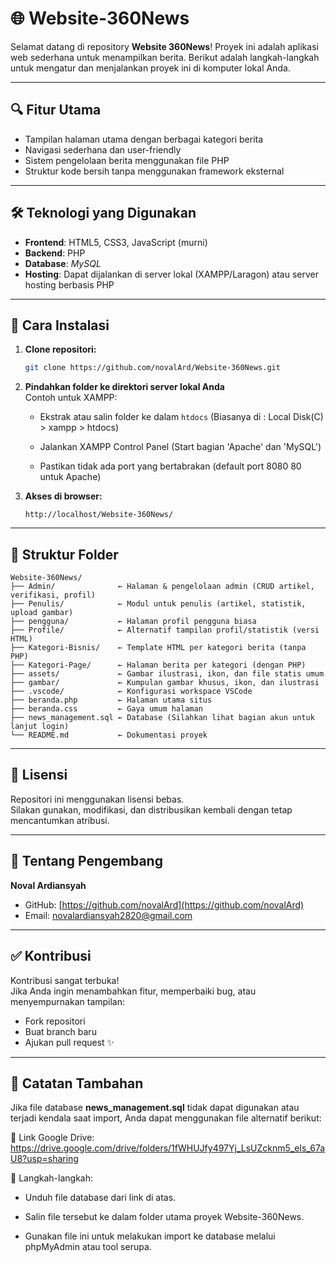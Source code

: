# 🌐 Website-360News

Selamat datang di repository **Website 360News**!
Proyek ini adalah aplikasi web sederhana untuk menampilkan berita. Berikut adalah langkah-langkah untuk mengatur dan menjalankan proyek ini di komputer lokal Anda.

---

## 🔍 Fitur Utama

- Tampilan halaman utama dengan berbagai kategori berita  
- Navigasi sederhana dan user-friendly  
- Sistem pengelolaan berita menggunakan file PHP 
- Struktur kode bersih tanpa menggunakan framework eksternal  

---

## 🛠️ Teknologi yang Digunakan

- **Frontend**: HTML5, CSS3, JavaScript (murni)  
- **Backend**: PHP  
- **Database**: *MySQL*  
- **Hosting**: Dapat dijalankan di server lokal (XAMPP/Laragon) atau server hosting berbasis PHP  

---

## 🚀 Cara Instalasi

1. **Clone repositori:**
   ```bash
   git clone https://github.com/novalArd/Website-360News.git
   ```

2. **Pindahkan folder ke direktori server lokal Anda**  
   Contoh untuk XAMPP:
   - Ekstrak atau salin folder ke dalam `htdocs` (Biasanya di : Local Disk(C) > xampp > htdocs)
   - Jalankan XAMPP Control Panel (Start bagian 'Apache' dan 'MySQL')
  
   - Pastikan tidak ada port yang bertabrakan (default port 8080 80 untuk Apache)

3. **Akses di browser:**
   ```
   http://localhost/Website-360News/
   ```

---

## 📁 Struktur Folder

```
Website-360News/
├── Admin/              ← Halaman & pengelolaan admin (CRUD artikel, verifikasi, profil)
├── Penulis/            ← Modul untuk penulis (artikel, statistik, upload gambar)
├── pengguna/           ← Halaman profil pengguna biasa
├── Profile/            ← Alternatif tampilan profil/statistik (versi HTML)
├── Kategori-Bisnis/    ← Template HTML per kategori berita (tanpa PHP)
├── Kategori-Page/      ← Halaman berita per kategori (dengan PHP)
├── assets/             ← Gambar ilustrasi, ikon, dan file statis umum
├── gambar/             ← Kumpulan gambar khusus, ikon, dan ilustrasi
├── .vscode/            ← Konfigurasi workspace VSCode
├── beranda.php         ← Halaman utama situs
├── beranda.css         ← Gaya umum halaman
├── news_management.sql ← Database (Silahkan lihat bagian akun untuk lanjut login)
└── README.md           ← Dokumentasi proyek

```

---

## 📄 Lisensi

Repositori ini menggunakan lisensi bebas.  
Silakan gunakan, modifikasi, dan distribusikan kembali dengan tetap mencantumkan atribusi.

---

## 🙋 Tentang Pengembang

**Noval Ardiansyah**  
- GitHub: [https://github.com/novalArd](https://github.com/novalArd)
- Email: novalardiansyah2820@gmail.com

---

## ✅ Kontribusi

Kontribusi sangat terbuka!  
Jika Anda ingin menambahkan fitur, memperbaiki bug, atau menyempurnakan tampilan:
- Fork repositori  
- Buat branch baru  
- Ajukan pull request ✨

---

## 📌 Catatan Tambahan
Jika file database **news_management.sql** tidak dapat digunakan atau terjadi kendala saat import, Anda dapat menggunakan file alternatif berikut:

🔗 Link Google Drive:
https://drive.google.com/drive/folders/1fWHUJfy497Yj_LsUZcknm5_eIs_67aU8?usp=sharing

🔧 Langkah-langkah:
- Unduh file database dari link di atas.

- Salin file tersebut ke dalam folder utama proyek Website-360News.

- Gunakan file ini untuk melakukan import ke database melalui phpMyAdmin atau tool serupa.
